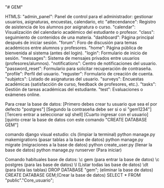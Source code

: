 "# GEM" 

HTMLS:
"admin_panel": Panel de control para el administrador: gestionar usuarios, asignaturas, encuestas, calendario, etc
"attecendance": Registro de asistencia de los alumnos por asignatura o curso.
"calendar": Visualización del calendario académico del estudiante o profesor.
"class": seguimiento de contenidos de una materia.
"dashboard": Página principal después de iniciar sesión.
"forum": Foro de discusión para temas académicos entre alumnos y profesores.
"home": Página pública de bienvenida al sistema (antes del login).
"login": Formulario de inicio de sesión.
"messages": Sistema de mensajes privados entre usuarios (profesores/alumnos).
"notifications": Centro de notificaciones del usuario.
"password_reset": Formulario para solicitar recuperación de contraseña.
"profile": Perfil del usuario.
"reguster": Formulario de creación de cuenta.
"subjetcs": Listado de asignaturas del usuario.
"surveys": Encuestas académicas (satisfacción de curso, feedback de profesores, etc.).
"tasks": Gestión de tareas académicas del estudiante.
"test": Evaluaciones o exámenes online.




Para crear la base de datos:
[Primero debes crear tu usuario que sea el por defecto "postgres"]
[Segundo la contraseña debe ser si o si "gem1234"]
[Tercero entrar a seleccionar sql shell]
[Cuarto ingresar con el usuario]
[quinto crear la base de datos con este comando "CREATE DATABASE GEM"]

comando django visual estudio:
cls (limpiar la terminal)
python manage.py makemigrations (pasar tablas a la base de datos)
python manage.py migrate (migraciones a la base de datos)
python create_user.py (llenar la base de datos)
python manage.py runserver (Para iniciar)

Comando habituales base de datos:
\c gem (para entrar la base de datos)
\c postgres (para las base de datos)
\l (Listar todas las base de datos)
\dt (para lista las tablas)
DROP DATABASE "gem"; (eliminar la base de datos)
CREATE DATABASE GEM;(Crear la base de datos)
SELECT * FROM "public"."Core_usuario";